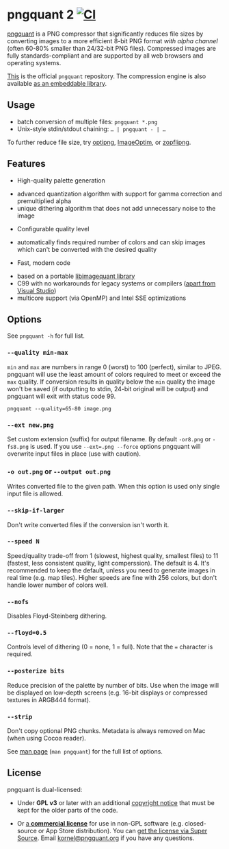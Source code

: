 # pngquant 2 [![CI](https://github.com/kornelski/pngquant/actions/workflows/ci.yml/badge.svg)](https://github.com/kornelski/pngquant/actions/workflows/ci.yml)

[pngquant](https://pngquant.org) is a PNG compressor that significantly reduces file sizes by converting images to a more efficient 8-bit PNG format *with alpha channel* (often 60-80% smaller than 24/32-bit PNG files). Compressed images are fully standards-compliant and are supported by all web browsers and operating systems.

[This](https://github.com/kornelski/pngquant) is the official `pngquant` repository. The compression engine is also available [as an embeddable library](https://github.com/ImageOptim/libimagequant).

## Usage

- batch conversion of multiple files: `pngquant *.png`
- Unix-style stdin/stdout chaining: `… | pngquant - | …`

To further reduce file size, try [optipng](http://optipng.sourceforge.net), [ImageOptim](https://imageoptim.com), or [zopflipng](https://github.com/google/zopfli).

## Features

 * High-quality palette generation
  - advanced quantization algorithm with support for gamma correction and premultiplied alpha
  - unique dithering algorithm that does not add unnecessary noise to the image

 * Configurable quality level
  - automatically finds required number of colors and can skip images which can't be converted with the desired quality

 * Fast, modern code
  - based on a portable [libimagequant library](https://github.com/ImageOptim/libimagequant)
  - C99 with no workarounds for legacy systems or compilers ([apart from Visual Studio](https://github.com/kornelski/pngquant/tree/msvc))
  - multicore support (via OpenMP) and Intel SSE optimizations

## Options

See `pngquant -h` for full list.

### `--quality min-max`

`min` and `max` are numbers in range 0 (worst) to 100 (perfect), similar to JPEG. pngquant will use the least amount of colors required to meet or exceed the `max` quality. If conversion results in quality below the `min` quality the image won't be saved (if outputting to stdin, 24-bit original will be output) and pngquant will exit with status code 99.

    pngquant --quality=65-80 image.png

### `--ext new.png`

Set custom extension (suffix) for output filename. By default `-or8.png` or `-fs8.png` is used. If you use `--ext=.png --force` options pngquant will overwrite input files in place (use with caution).

### `-o out.png` or `--output out.png`

Writes converted file to the given path. When this option is used only single input file is allowed.

### `--skip-if-larger`

Don't write converted files if the conversion isn't worth it.

### `--speed N`

Speed/quality trade-off from 1 (slowest, highest quality, smallest files) to 11 (fastest, less consistent quality, light comperssion). The default is 4. It's recommended to keep the default, unless you need to generate images in real time (e.g. map tiles). Higher speeds are fine with 256 colors, but don't handle lower number of colors well.

### `--nofs`

Disables Floyd-Steinberg dithering.

### `--floyd=0.5`

Controls level of dithering (0 = none, 1 = full). Note that the `=` character is required.

### `--posterize bits`

Reduce precision of the palette by number of bits. Use when the image will be displayed on low-depth screens (e.g. 16-bit displays or compressed textures in ARGB444 format).

### `--strip`

Don't copy optional PNG chunks. Metadata is always removed on Mac (when using Cocoa reader).

See [man page](https://github.com/kornelski/pngquant/blob/master/pngquant.1) (`man pngquant`) for the full list of options.

## License

pngquant is dual-licensed:

* Under **GPL v3** or later with an additional [copyright notice](https://github.com/kornelski/pngquant/blob/master/COPYRIGHT) that must be kept for the older parts of the code.

* Or [a **commercial license**](https://supso.org/projects/pngquant) for use in non-GPL software (e.g. closed-source or App Store distribution). You can [get the license via Super Source](https://supso.org/projects/pngquant). Email kornel@pngquant.org if you have any questions.
